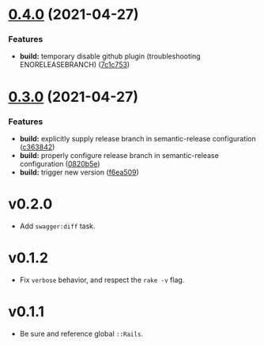 # [0.4.0](https://github.com/hleb-rubanau/appmap_swagger-ruby/compare/v0.3.0...v0.4.0) (2021-04-27)


### Features

* **build:** temporary disable github plugin (troubleshooting ENORELEASEBRANCH) ([7c1c753](https://github.com/hleb-rubanau/appmap_swagger-ruby/commit/7c1c753df91d346624beeded76bad106525d789b))

# [0.3.0](https://github.com/hleb-rubanau/appmap_swagger-ruby/compare/v0.2.0...v0.3.0) (2021-04-27)


### Features

* **build:** explicitly supply release branch in semantic-release configuration ([c363842](https://github.com/hleb-rubanau/appmap_swagger-ruby/commit/c363842728c52cb1c09d12dec17641d9086b384e))
* **build:** properly configure release branch in semantic-release configuration ([0820b5e](https://github.com/hleb-rubanau/appmap_swagger-ruby/commit/0820b5e358b7e34cea75774683f9f31112e3971b))
* **build:** trigger new version ([f6ea509](https://github.com/hleb-rubanau/appmap_swagger-ruby/commit/f6ea50959e5326b103a43f1c30260d27ee304a35))

# v0.2.0

* Add `swagger:diff` task.

# v0.1.2

* Fix `verbose` behavior, and respect the `rake -v` flag. 

# v0.1.1

* Be sure and reference global `::Rails`.
